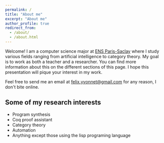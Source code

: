 ```yaml
---
permalink: /
title: "About me"
excerpt: "About me"
author_profile: true
redirect_from: 
  - /about/
  - /about.html
---
```


Welcome! I am a computer science major at [ENS Paris-Saclay](https://ens-paris-saclay.fr/en) where I study various fields ranging from artificial intelligence to category theory. My goal is to work as both a teacher and a researcher. You can find more information about this on the different sections of this page. I hope this presentation will pique your interest in my work.

Feel free to send me an email at [felix.yvonnet@gmail.com](mailto:felix.yvonnet@gmail.com) for any reason, I don't bite online.


Some of my research interests
------
- Program synthesis
- Coq proof assistant
- Category theory
- Automation
- Anything except those using the lisp programing language
